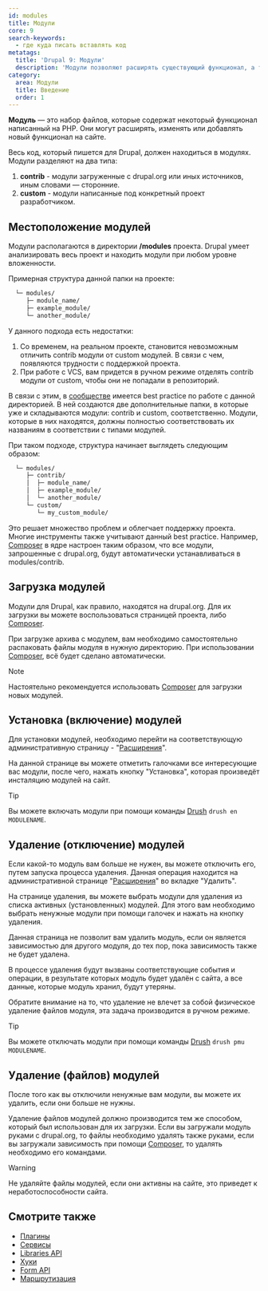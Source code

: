 ```yaml
---
id: modules
title: Модули
core: 9
search-keywords:
  - где куда писать вставлять код
metatags:
  title: 'Drupal 9: Модули'
  description: 'Модули позволяют расширять существующий функционал, а также создавать новый.'
category:
  area: Модули
  title: Введение
  order: 1
---
```


**Модуль** — это набор файлов, которые содержат некоторый функционал написанный на PHP. Они могут расширять, изменять или добавлять новый функционал на сайте.

Весь код, который пишется для Drupal, должен находиться в модулях. Модули разделяют на два типа:

1. **contrib** - модули загруженные с drupal.org или иных источников, иным словами — сторонние.
1. **custom** - модули написанные под конкретный проект разработчиком.

## Местоположение модулей

Модули располагаются в директории **/modules** проекта. Drupal умеет анализировать весь проект и находить модули при любом уровне вложенности. 

Примерная структура данной папки на проекте:

```html
  └─ modules/
     ├─ module_name/
     ├─ example_module/
     └─ another_module/
```

У данного подхода есть недостатки:

1. Со временем, на реальном проекте, становится невозможным отличить contrib модули от custom модулей. В связи с чем, появляются трудности с поддержкой проекта.
1. При работе с VCS, вам придется в ручном режиме отделять contrib модули от custom, чтобы они не попадали в репозиторий.

В связи с этим, в [сообществе](../../community/community.md) имеется best practice по работе с данной директорией. В ней создаются две дополнительные папки, в которые уже и складываются модули: contrib и custom, соответственно. Модули, которые в них находятся, должны полностью соответствовать их названиям в соответствии с типами модулей.

При таком подходе, структура начинает выглядеть следующим образом:

```html
  └─ modules/
     ├─ contrib/
     │  ├─ module_name/
     │  ├─ example_module/
     │  └─ another_module/
     └─ custom/
        └─ my_custom_module/
```

Это решает множество проблем и облегчает поддержку проекта. Многие инструменты также учитывают данный best practice. Например, [Composer](../../composer/composer.md) в ядре настроен таким образом, что все модули, запрошенные с drupal.org, будут автоматически устанавливаться в modules/contrib.

## Загрузка модулей

Модули для Drupal, как правило, находятся на drupal.org. Для их загрузки вы можете воспользоваться страницей проекта, либо [Composer](../../composer/composer.md).

При загрузке архива с модулем, вам необходимо самостоятельно распаковать файлы модуля в нужную директорию. При использовании [Composer](../../composer/composer.md), всё будет сделано автоматически.

> [!NOTE]
> Настоятельно рекомендуется использовать [Composer](../../composer/composer.md) для загрузки новых модулей.

## Установка (включение) модулей

Для установки модулей, необходимо перейти на соответствующую административную страницу - "[Расширения](../admin/admin-modules.md)".

На данной странице вы можете отметить галочками все интересующие вас модули, после чего, нажать кнопку "Установка", которая произведёт инсталяцию модулей на сайт.

> [!TIP]
> Вы можете включать модули при помощи команды [Drush](../../drush.md) `drush en MODULENAME`.

## Удаление (отключение) модулей

Если какой-то модуль вам больше не нужен, вы можете отключить его, путем запуска процесса удаления. Данная операция находится на административной странице "[Расширения](../admin/admin-modules.md)" во вкладке "Удалить".

На странице удаления, вы можете выбрать модули для удаления из списка активных (установленных) модулей. Для этого вам необходимо выбрать ненужные модули при помощи галочек и нажать на кнопку удаления.

Данная страница не позволит вам удалить модуль, если он является зависимостью для другого модуля, до тех пор, пока зависимость также не будет удалена.

В процессе удаления будут вызваны соответствующие события и операции, в результате которых модуль будет удалён с сайта, а все данные, которые модуль хранил, будут утеряны.

Обратите внимание на то, что удаление не влечет за собой физическое удаление файлов модуля, эта задача производится в ручном режиме.

> [!TIP]
> Вы можете отключать модули при помощи команды [Drush](../../drush.md) `drush pmu MODULENAME`.

## Удаление (файлов) модулей

После того как вы отключили ненужные вам модули, вы можете их удалить, если они больше не нужны.

Удаление файлов модулей должно производится тем же способом, который был использован для их загрузки. Если вы загружали модуль руками с drupal.org, то файлы необходимо удалять также руками, если вы загружали зависимость при помощи [Composer](../../composer/composer.md), то удалять необходимо его командами.

> [!WARNING]
> Не удаляйте файлы модулей, если они активны на сайте, это приведет к неработоспособности сайта.

## Смотрите также

- [Плагины](../plugins/plugins.md)
- [Сервисы](../services/services.md)
- [Libraries API](../libraries/libraries.md)
- [Хуки](../hooks/hooks.md)
- [Form API](../form-api/form-api.md)
- [Маршрутизация](../routing/routing.md)
